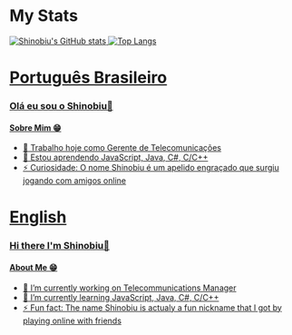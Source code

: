 # My Stats
<a href="https://github.com/shinobiu" />

![Shinobiu's GitHub stats](https://github-readme-stats.vercel.app/api?username=shinobiu&count_private=true&show_icons=true)
![Top Langs](https://github-readme-stats.vercel.app/api/top-langs/?username=shinobiu&langs_count=8&layout=compact)

#
# Português Brasileiro

### Olá eu sou o Shinobiu👋

#### Sobre Mim 😁

- 🔭 Trabalho hoje como Gerente de Telecomunicações
- 🌱 Estou aprendendo JavaScript, Java, C#, C/C++
- ⚡ Curiosidade: O nome Shinobiu é um apelido engraçado que surgiu jogando com amigos online

#
# English

### Hi there I'm Shinobiu👋 

#### About Me 😁

- 🔭 I’m currently working on Telecommunications Manager
- 🌱 I’m currently learning JavaScript, Java, C#, C/C++
- ⚡ Fun fact: The name Shinobiu is actualy a fun nickname that I got by playing online with friends

#
